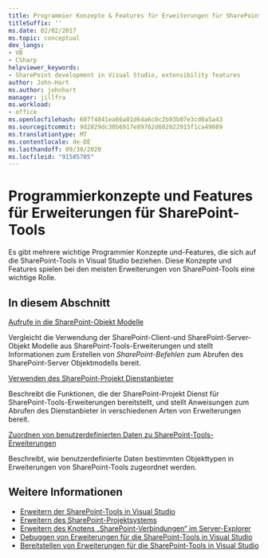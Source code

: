```yaml
---
title: Programmier Konzepte & Features für Erweiterungen für SharePoint-Tools
titleSuffix: ''
ms.date: 02/02/2017
ms.topic: conceptual
dev_langs:
- VB
- CSharp
helpviewer_keywords:
- SharePoint development in Visual Studio, extensibility features
author: John-Hart
ms.author: johnhart
manager: jillfra
ms.workload:
- office
ms.openlocfilehash: 607f4841ea66a01d64a6c0c2b93b07e3cd0a5a43
ms.sourcegitcommit: 9d2829dc30b6917e89762d602022915f1ca49089
ms.translationtype: MT
ms.contentlocale: de-DE
ms.lasthandoff: 09/30/2020
ms.locfileid: "91585705"
---
```

# <a name="programming-concepts-and-features-for-sharepoint-tools-extensions"></a>Programmierkonzepte und Features für Erweiterungen für SharePoint-Tools
  Es gibt mehrere wichtige Programmier Konzepte und-Features, die sich auf die SharePoint-Tools in Visual Studio beziehen. Diese Konzepte und Features spielen bei den meisten Erweiterungen von SharePoint-Tools eine wichtige Rolle.

## <a name="in-this-section"></a>In diesem Abschnitt
 [Aufrufe in die SharePoint-Objekt Modelle](../sharepoint/calling-into-the-sharepoint-object-models.md)

 Vergleicht die Verwendung der SharePoint-Client-und SharePoint-Server-Objekt Modelle aus SharePoint-Tools-Erweiterungen und stellt Informationen zum Erstellen von *SharePoint-Befehlen* zum Abrufen des SharePoint-Server Objektmodells bereit.

 [Verwenden des SharePoint-Projekt Dienstanbieter](../sharepoint/using-the-sharepoint-project-service.md)

 Beschreibt die Funktionen, die der SharePoint-Projekt Dienst für SharePoint-Tools-Erweiterungen bereitstellt, und stellt Anweisungen zum Abrufen des Dienstanbieter in verschiedenen Arten von Erweiterungen bereit.

 [Zuordnen von benutzerdefinierten Daten zu SharePoint-Tools-Erweiterungen](../sharepoint/associating-custom-data-with-sharepoint-tools-extensions.md)

 Beschreibt, wie benutzerdefinierte Daten bestimmten Objekttypen in Erweiterungen von SharePoint-Tools zugeordnet werden.

## <a name="see-also"></a>Weitere Informationen
- [Erweitern der SharePoint-Tools in Visual Studio](../sharepoint/extending-the-sharepoint-tools-in-visual-studio.md)
- [Erweitern des SharePoint-Projektsystems](../sharepoint/extending-the-sharepoint-project-system.md)
- [Erweitern des Knotens „SharePoint-Verbindungen“ im Server-Explorer](../sharepoint/extending-the-sharepoint-connections-node-in-server-explorer.md)
- [Debuggen von Erweiterungen für die SharePoint-Tools in Visual Studio](../sharepoint/debugging-extensions-for-the-sharepoint-tools-in-visual-studio.md)
- [Bereitstellen von Erweiterungen für die SharePoint-Tools in Visual Studio](../sharepoint/deploying-extensions-for-the-sharepoint-tools-in-visual-studio.md)
